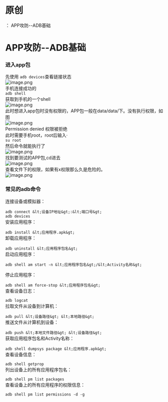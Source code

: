 # 原创
：  APP攻防--ADB基础

# APP攻防--ADB基础

### 进入app包

先使用 `adb devices`查看链接状态<br/> <img alt="image.png" src="https://img-blog.csdnimg.cn/img_convert/2c3ef5223ce004e12316cc20491b1736.jpeg"/><br/> 手机连接成功的<br/> `adb shell`<br/> 获取到手机的一个shell<br/> <img alt="image.png" src="https://img-blog.csdnimg.cn/img_convert/23053dc7893e7f96eb9ad20b1e84a977.jpeg"/><br/> 此时想进入app包时没有权限的，APP包一般在data/data/下。没有执行权限，如图<br/> <img alt="image.png" src="https://img-blog.csdnimg.cn/img_convert/4c38200df19055bdd10fef84f4f69279.jpeg"/><br/> Permission denied 权限被拒绝<br/> 此时需要手机root，root后输入·<br/> `su root`<br/> 然后命令就能执行了<br/> <img alt="image.png" src="https://img-blog.csdnimg.cn/img_convert/fd53d41408972f0c869025ca246a8c46.jpeg"/><br/> 找到要测试的APP包,cd进去<br/> <img alt="image.png" src="https://img-blog.csdnimg.cn/img_convert/b559bdcf7400b00c2ce43b6c56084689.jpeg"/><br/> 查看文件下的权限，如果有x权限那么久是危险的。<br/> <img alt="image.png" src="https://img-blog.csdnimg.cn/img_convert/6af007ff11b9d21a4001986b1bf3f0c0.jpeg"/>

### 常见的adb命令

连接设备或模拟器：

`adb connect &lt;设备IP地址&gt;:&lt;端口号&gt;`<br/> `adb devices`<br/> 安装应用程序：

`adb install &lt;应用程序.apk&gt;`<br/> 卸载应用程序：

`adb uninstall &lt;应用程序包名&gt;`<br/> 启动应用程序：

`adb shell am start -n &lt;应用程序包名&gt;/&lt;Activity名称&gt;`

停止应用程序：

`adb shell am force-stop &lt;应用程序包名&gt;`<br/> 查看设备日志：

`adb logcat`<br/> 拉取文件从设备到计算机：

`adb pull &lt;设备路径&gt; &lt;本地路径&gt;`<br/> 推送文件从计算机到设备：

`adb push &lt;本地文件路径&gt; &lt;设备路径&gt;`<br/> 获取应用程序包名和Activity名称：

`adb shell dumpsys package &lt;应用程序.apk&gt;`<br/> 查看设备信息：

`adb shell getprop`<br/> 列出设备上的所有应用程序包名：

`adb shell pm list packages`<br/> 查看设备上的所有应用程序的权限信息：

`adb shell pm list permissions -d -g`
